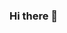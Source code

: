 ### Hi there 👋

<!--
**saitejamoroju/saitejamoroju** is a ✨ _special_ ✨ repository because its `README.md` (this file) appears on your GitHub profile.

Here are some ideas to get you started:

- 🔭 I’m currently working on ...
- 🌱 I’m currently learning ...
- 👯 I’m looking to collaborate on ...
- 🤔 I’m looking for help with ...![Capture](https://user-images.githubusercontent.com/104844024/226354491-63ca64cb-462f-4f91-b179-7b4a85862bf2.PNG)

- 💬 Ask me about ...
- 📫 How to reach me: ...
- 😄 Pronouns: ...
- ⚡ Fun fact: ...
-->
